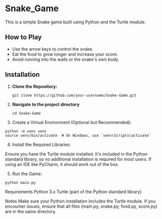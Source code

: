 # Snake_Game
This is a simple Snake game built using Python and the Turtle module.

## How to Play

- Use the arrow keys to control the snake.
- Eat the food to grow longer and increase your score.
- Avoid running into the walls or the snake's own body.

## Installation

1. **Clone the Repository:**

   ```
   git clone https://github.com/your-username/Snake-Game.git
   ```


2. **Navigate to the project directory**

   ```
   cd Snake-Game
   ```

3. Create a Virtual Environment (Optional but Recommended):

```
python -m venv venv
source venv/bin/activate  # On Windows, use `venv\Scripts\activate`
```

4. Install the Required Libraries:

Ensure you have the Turtle module installed. It's included in the Python standard library, so no additional installation is required for most users. If using an IDE like PyCharm, it should work out of the box.

5. Run the Game:

```python main.py```

Requirements
Python 3.x
Turtle (part of the Python standard library)

Notes
Make sure your Python installation includes the Turtle module.
If you encounter issues, ensure that all files (main.py, snake.py, food.py, score.py) are in the same directory.


